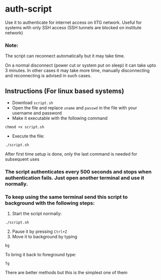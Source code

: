 # auth-script
Use it to authenticate for internet access on IITG network. Useful for systems with only SSH access (SSH tunnels are blocked on institute network) 

### Note:
The script can reconnect automatically but it may take time.

On a normal disconnect (power cut or system put on sleep) it can take upto 3 minutes. In other cases it may take more time, manually disconnecting and reconnecting is advised in such cases.
  
  
## Instructions (For linux based systems)
* Download ```script.sh```
* Open the file and replace ```uname``` and ```passwd``` in the file with your username and password
* Make it executable with the following command
```
chmod +x script.sh
```
* Execute the file:
```
./script.sh
```

After first time setup is done, only the last command is needed for subsequent uses


### The script authenticates every 500 seconds and stops when authentication fails. Just open another terminal and use it normally. 
### To keep using the same terminal send this script to background with the following steps:


1. Start the script normally:
```
./script.sh
```
2. Pause it by pressing ```Ctrl+Z```
3. Move it to background by typing 
```
bg
```


To bring it back to foreground type:
```
fg
```
There are better methods but this is the simplest one of them
